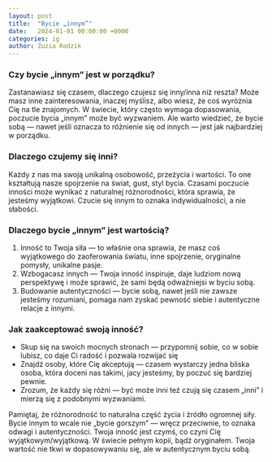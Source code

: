 ```yaml
---
layout: post
title:  "Bycie „innym”"
date:   2024-01-01 00:00:00 +0000
categories: ig
author: Zuzia Rodzik
---
```



### Czy bycie „innym” jest w porządku?


Zastanawiasz się czasem, dlaczego czujesz się inny/inna niż reszta? Może masz inne zainteresowania, inaczej myślisz, albo wiesz, że coś wyróżnia Cię na tle znajomych. W świecie, który często wymaga dopasowania, poczucie bycia „innym” może być wyzwaniem. Ale warto wiedzieć, że bycie sobą — nawet jeśli oznacza to różnienie się od innych — jest jak najbardziej w porządku.


### Dlaczego czujemy się inni?


Każdy z nas ma swoją unikalną osobowość, przeżycia i wartości. To one kształtują nasze spojrzenie na świat, gust, styl bycia. Czasami poczucie inności może wynikać z naturalnej różnorodności, która sprawia, że jesteśmy wyjątkowi. Czucie się innym to oznaka indywidualności, a nie słabości.


### Dlaczego bycie „innym” jest wartością?


1. Inność to Twoja siła — to właśnie ona sprawia, że masz coś wyjątkowego do zaoferowania światu, inne spojrzenie, oryginalne pomysły, unikalne pasje.
2. Wzbogacasz innych — Twoja inność inspiruje, daje ludziom nową perspektywę i może sprawić, że sami będą odważniejsi w byciu sobą.
3. Budowanie autentyczności — bycie sobą, nawet jeśli nie zawsze jesteśmy rozumiani, pomaga nam zyskać pewność siebie i autentyczne relacje z innymi.


### Jak zaakceptować swoją inność?


* Skup się na swoich mocnych stronach — przypomnij sobie, co w sobie lubisz, co daje Ci radość i pozwala rozwijać się
* Znajdź osoby, które Cię akceptują — czasem wystarczy jedna bliska osoba, która doceni nas takimi, jacy jesteśmy, by poczuć się bardziej pewnie.
* Zrozum, że każdy się różni — być może inni też czują się czasem „inni” i mierzą się z podobnymi wyzwaniami.


Pamiętaj, że różnorodność to naturalna część życia i źródło ogromnej siły. Bycie innym to wcale nie „bycie gorszym” — wręcz przeciwnie, to oznaka odwagi i autentyczności. Twoja inność jest czymś, co czyni Cię wyjątkowym/wyjątkową. W świecie pełnym kopii, bądź oryginałem. Twoja wartość nie tkwi w dopasowywaniu się, ale w autentycznym byciu sobą.